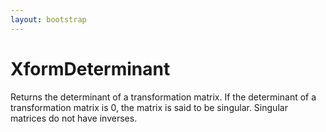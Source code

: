 ```yaml
---
layout: bootstrap
---
```


# XformDeterminant

Returns the determinant of a transformation matrix. If the determinant
        of a transformation matrix is 0, the matrix is said to be singular. Singular
        matrices do not have inverses.
        


